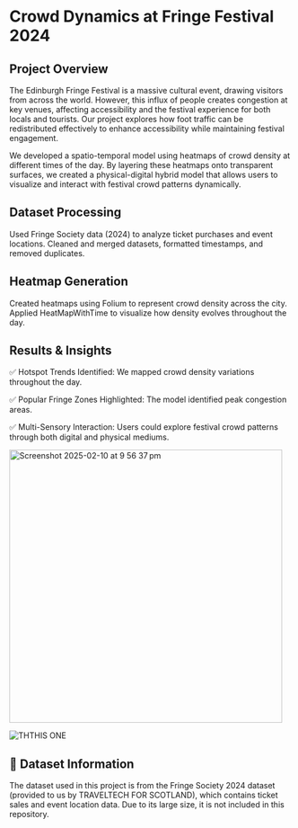 # Crowd Dynamics at Fringe Festival 2024

## Project Overview

The Edinburgh Fringe Festival is a massive cultural event, drawing visitors from across the world. However, this influx of people creates congestion at key venues, affecting accessibility and the festival experience for both locals and tourists. Our project explores how foot traffic can be redistributed effectively to enhance accessibility while maintaining festival engagement.

We developed a spatio-temporal model using heatmaps of crowd density at different times of the day. By layering these heatmaps onto transparent surfaces, we created a physical-digital hybrid model that allows users to visualize and interact with festival crowd patterns dynamically.

## Dataset Processing

Used Fringe Society data (2024) to analyze ticket purchases and event locations.
Cleaned and merged datasets, formatted timestamps, and removed duplicates.
‍
## Heatmap Generation

Created heatmaps using Folium to represent crowd density across the city.
Applied HeatMapWithTime to visualize how density evolves throughout the day.

## Results & Insights

✅ Hotspot Trends Identified: We mapped crowd density variations throughout the day.

✅ Popular Fringe Zones Highlighted: The model identified peak congestion areas.

✅ Multi-Sensory Interaction: Users could explore festival crowd patterns through both digital and physical mediums.

<img width="486" alt="Screenshot 2025-02-10 at 9 56 37 pm" src="https://github.com/user-attachments/assets/d0f3678b-ae65-409a-a59c-9ec165928ec5" />

![THTHIS ONE](https://github.com/user-attachments/assets/907cdc6c-0309-4c4f-a28f-1c96ab87658e)


## 📂 Dataset Information

The dataset used in this project is from the Fringe Society 2024 dataset (provided to us by TRAVELTECH FOR SCOTLAND), which contains ticket sales and event location data. Due to its large size, it is not included in this repository.
